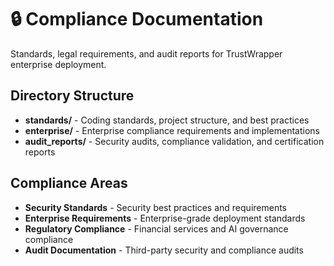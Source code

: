 # 🔒 Compliance Documentation

Standards, legal requirements, and audit reports for TrustWrapper enterprise deployment.

## Directory Structure

- **standards/** - Coding standards, project structure, and best practices
- **enterprise/** - Enterprise compliance requirements and implementations  
- **audit_reports/** - Security audits, compliance validation, and certification reports

## Compliance Areas

- **Security Standards** - Security best practices and requirements
- **Enterprise Requirements** - Enterprise-grade deployment standards
- **Regulatory Compliance** - Financial services and AI governance compliance
- **Audit Documentation** - Third-party security and compliance audits